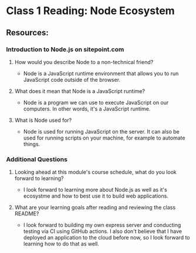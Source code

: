 # Class 1 Reading: Node Ecosystem

## Resources:

### Introduction to Node.js on sitepoint.com

1. How would you describe Node to a non-technical friend?

    - Node is a JavaScript runtime environment that allows you to run JavaScript code outside of the browser.

2. What does it mean that Node is a JavaScript runtime?

    - Node is a program we can use to execute JavaScript on our computers. In other words, it's a JavaScript runtime.

3. What is Node used for?

    - Node is used for running JavaScript on the server. It can also be used for running scripts on your machine, for example to automate things.

### Additional Questions

1. Looking ahead at this module's course schedule, what do you look forward to learning?

   - I look forward to learning more about Node.js as well as it's ecosystme and how to best use it to build web applications.

2. What are your learning goals after reading and reviewing the class README?
  
   - I look forward to building my own express server and conducting testing via CI using GitHub actions. I also don't believe that I have deployed an application to the cloud before now, so I look forward to learning how to do that as well.
